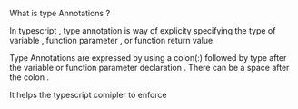 What is type Annotations ?

In typescript , type annotation is way of explicity specifying the type of variable , function parameter , or function return value.

Type Annotations are expressed by using a colon(:) followed by type after the variable or function parameter declaration . There can be a space after the colon .

It helps the typescript comipler to enforce 
